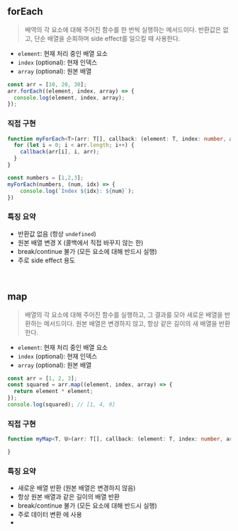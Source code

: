 ## forEach

> 배역의 각 요소에 대해 주어진 함수를 한 번씩 실행하는 메서드이다.
> 반환값은 없고, 단순 배열을 순회하며 side effect를 일으킬 때 사용한다.

- `element`: 현재 처리 중인 배열 요소
- `index` (optional): 현재 인덱스
- `array` (optional): 원본 배열

```ts
const arr = [10, 20, 30];
arr.forEach((element, index, array) => {
  console.log(element, index, array);
});
```

### 직접 구현

```ts
function myForEach<T>(arr: T[], callback: (element: T, index: number, array: T[]) => void): void {
  for (let i = 0; i < arr.length; i++) {
    callback(arr[i], i, arr);
  }
}

const numbers = [1,2,3];
myForEach(numbers, (num, idx) => {
	console.log(`Index ${idx}: ${num}`);
})
```

### 특징 요약

- 반환값 없음 (항상 `undefined`)
- 원본 배열 변경 X (콜백에서 직접 바꾸지 않는 한)
- break/continue 불가 (모든 요소에 대해 반드시 실행)
- 주로 side effect 용도

<br>

## map

> 배열의 각 요소에 대해 주어진 함수를 실행하고, 그 결과를 모아 새로운 배열을 반환하는 메서드이다.
> 원본 배열은 변경하지 않고, 항상 같은 길이의 새 배열을 반환한다.

- `element`: 현재 처리 중인 배열 요소
- `index` (optional): 현재 인덱스
- `array` (optional): 원본 배열

```ts
const arr = [1, 2, 3];
const squared = arr.map((element, index, array) => {
  return element * element;
});
console.log(squared); // [1, 4, 9]
```


### 직접 구현

```ts
function myMap<T, U>(arr: T[], callback: (element: T, index: number, array: T[]) => U): U[] {

}
```

### 특징 요약

- 새로운 배열 반환 (원본 배열은 변경하지 않음)
- 항상 원본 배열과 같은 길이의 배열 반환
- break/continue 불가 (모든 요소에 대해 반드시 실행)
- 주로 데이터 변환 에 사용
- 